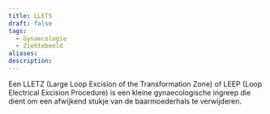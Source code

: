```yaml
---
title: LLETS
draft: false
tags:
  - Gynaecologie
  - Ziektebeeld
aliases: 
description: 
---
```



Een LLETZ (Large Loop Excision of the Transformation Zone) of LEEP (Loop Electrical Excision Procedure) is een kleine gynaecologische ingreep die dient om een afwijkend stukje van de baarmoederhals te verwijderen.